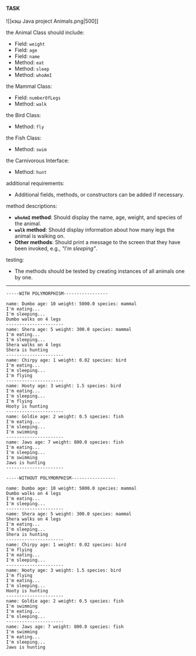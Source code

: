 #### **TASK**

![[кэш Java project Animals.png|500]]

the Animal Class should include:
- Field: `weight`
- Field: `age`
- Field: `name`
- Method: `eat`
- Method: `sleep`
- Method: `whoAmI`

the Mammal Class:
- Field: `numberOfLegs`
- Method: `walk`

the Bird Class:
- Method: `fly`

the Fish Class:
- Method: `swim`

the Carnivorous Interface:
- Method: `hunt`

additional requirements:
- Additional fields, methods, or constructors can be added if necessary.

method descriptions:
- **`whoAmI` method**: Should display the name, age, weight, and species of the animal.
- **`walk` method**: Should display information about how many legs the animal is walking on.
- **Other methods**: Should print a message to the screen that they have been invoked, e.g., *"I’m sleeping"*.

testing:
- The methods should be tested by creating instances of all animals one by one.

----


```
-----WITH POLYMORPHISM-----------------

name: Dumbo age: 10 weight: 5000.0 species: mammal
I'm eating...
I'm sleeping...
Dumbo walks on 4 legs
----------------------
name: Shera age: 5 weight: 300.0 species: mammal
I'm eating...
I'm sleeping...
Shera walks on 4 legs
Shera is hunting
----------------------
name: Chirpy age: 1 weight: 0.02 species: bird
I'm eating...
I'm sleeping...
I'm flying
----------------------
name: Hooty age: 3 weight: 1.5 species: bird
I'm eating...
I'm sleeping...
I'm flying
Hooty is hunting
----------------------
name: Goldie age: 2 weight: 0.5 species: fish
I'm eating...
I'm sleeping...
I'm swimming
----------------------
name: Jaws age: 7 weight: 800.0 species: fish
I'm eating...
I'm sleeping...
I'm swimming
Jaws is hunting
----------------------

-----WITHOUT POLYMORPHISM-----------------

name: Dumbo age: 10 weight: 5000.0 species: mammal
Dumbo walks on 4 legs
I'm eating...
I'm sleeping...
----------------------
name: Shera age: 5 weight: 300.0 species: mammal
Shera walks on 4 legs
I'm eating...
I'm sleeping...
Shera is hunting
----------------------
name: Chirpy age: 1 weight: 0.02 species: bird
I'm flying
I'm eating...
I'm sleeping...
----------------------
name: Hooty age: 3 weight: 1.5 species: bird
I'm flying
I'm eating...
I'm sleeping...
Hooty is hunting
----------------------
name: Goldie age: 2 weight: 0.5 species: fish
I'm swimming
I'm eating...
I'm sleeping...
----------------------
name: Jaws age: 7 weight: 800.0 species: fish
I'm swimming
I'm eating...
I'm sleeping...
Jaws is hunting

```
